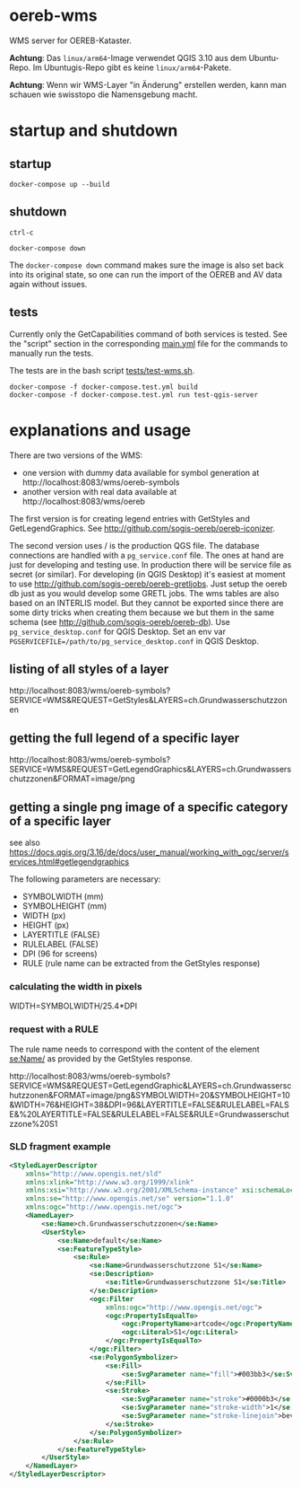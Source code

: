 # oereb-wms
WMS server for OEREB-Kataster.

**Achtung**: Das `linux/arm64`-Image verwendet QGIS 3.10 aus dem Ubuntu-Repo. Im Ubuntugis-Repo gibt es keine `linux/arm64`-Pakete.

**Achtung**: Wenn wir WMS-Layer "in Änderung" erstellen werden, kann man schauen wie swisstopo die Namensgebung macht.

# startup and shutdown

## startup
```
docker-compose up --build
```

## shutdown
```
ctrl-c
```

```
docker-compose down
```

The `docker-compose down` command makes sure the image is also set back into its original state, so one can run the import of the OEREB and AV data again without issues.

## tests
Currently only the GetCapabilities command of both services is tested. See the "script" section in the corresponding [main.yml](.github/workflows/main.yml) file for the commands to manually run the tests.

The tests are in the bash script [tests/test-wms.sh](tests/test-wms.sh).

```
docker-compose -f docker-compose.test.yml build
docker-compose -f docker-compose.test.yml run test-qgis-server
```

# explanations and usage
There are two versions of the WMS:
* one version with dummy data available for symbol generation at http://localhost:8083/wms/oereb-symbols
* another version with real data available at http://localhost:8083/wms/oereb

The first version is for creating legend entries with GetStyles and GetLegendGraphics. See http://github.com/sogis-oereb/oereb-iconizer. 

The second version uses / is the production QGS file. The database connections are handled with a `pg_service.conf` file. The ones at hand are just for developing and testing use. In production there will be service file as secret (or similar). For developing (in QGIS Desktop) it's easiest at moment to use http://github.com/sogis-oereb/oereb-gretljobs. Just setup the oereb db just as you would develop some GRETL jobs. The wms tables are also based on an INTERLIS model. But they cannot be exported since there are some dirty tricks when creating them because we but them in the same schema (see http://github.com/sogis-oereb/oereb-db). Use `pg_service_desktop.conf` for QGIS Desktop. Set an env var `PGSERVICEFILE=/path/to/pg_service_desktop.conf` in QGIS Desktop.

## listing of all styles of a layer
http://localhost:8083/wms/oereb-symbols?SERVICE=WMS&REQUEST=GetStyles&LAYERS=ch.Grundwasserschutzzonen

## getting the full legend of a specific layer
http://localhost:8083/wms/oereb-symbols?SERVICE=WMS&REQUEST=GetLegendGraphics&LAYERS=ch.Grundwasserschutzzonen&FORMAT=image/png

## getting a single png image of a specific category of a specific layer
see also https://docs.qgis.org/3.16/de/docs/user_manual/working_with_ogc/server/services.html#getlegendgraphics

The following parameters are necessary:
* SYMBOLWIDTH (mm)
* SYMBOLHEIGHT (mm)
* WIDTH (px)
* HEIGHT (px)
* LAYERTITLE (FALSE)
* RULELABEL (FALSE)
* DPI (96 for screens)
* RULE (rule name can be extracted from the GetStyles response)

### calculating the width in pixels
WIDTH=SYMBOLWIDTH/25.4*DPI

### request with a RULE
The rule name needs to correspond with the content of the element <se:Name/> as provided by the GetStyles response.

http://localhost:8083/wms/oereb-symbols?SERVICE=WMS&REQUEST=GetLegendGraphic&LAYERS=ch.Grundwasserschutzzonen&FORMAT=image/png&SYMBOLWIDTH=20&SYMBOLHEIGHT=10&WIDTH=76&HEIGHT=38&DPI=96&LAYERTITLE=FALSE&RULELABEL=FALSE&%20LAYERTITLE=FALSE&RULELABEL=FALSE&RULE=Grundwasserschutzzone%20S1

### SLD fragment example
```xml
<StyledLayerDescriptor
    xmlns="http://www.opengis.net/sld"
    xmlns:xlink="http://www.w3.org/1999/xlink"
    xmlns:xsi="http://www.w3.org/2001/XMLSchema-instance" xsi:schemaLocation="http://www.opengis.net/sld http://schemas.opengis.net/sld/1.1.0/StyledLayerDescriptor.xsd"
    xmlns:se="http://www.opengis.net/se" version="1.1.0"
    xmlns:ogc="http://www.opengis.net/ogc">
    <NamedLayer>
        <se:Name>ch.Grundwasserschutzzonen</se:Name>
        <UserStyle>
            <se:Name>default</se:Name>
            <se:FeatureTypeStyle>
                <se:Rule>
                    <se:Name>Grundwasserschutzzone S1</se:Name>
                    <se:Description>
                        <se:Title>Grundwasserschutzzone S1</se:Title>
                    </se:Description>
                    <ogc:Filter
                        xmlns:ogc="http://www.opengis.net/ogc">
                        <ogc:PropertyIsEqualTo>
                            <ogc:PropertyName>artcode</ogc:PropertyName>
                            <ogc:Literal>S1</ogc:Literal>
                        </ogc:PropertyIsEqualTo>
                    </ogc:Filter>
                    <se:PolygonSymbolizer>
                        <se:Fill>
                            <se:SvgParameter name="fill">#003bb3</se:SvgParameter>
                        </se:Fill>
                        <se:Stroke>
                            <se:SvgParameter name="stroke">#0000b3</se:SvgParameter>
                            <se:SvgParameter name="stroke-width">1</se:SvgParameter>
                            <se:SvgParameter name="stroke-linejoin">bevel</se:SvgParameter>
                        </se:Stroke>
                    </se:PolygonSymbolizer>
                </se:Rule>
            </se:FeatureTypeStyle>
        </UserStyle>
    </NamedLayer>
</StyledLayerDescriptor>
```
